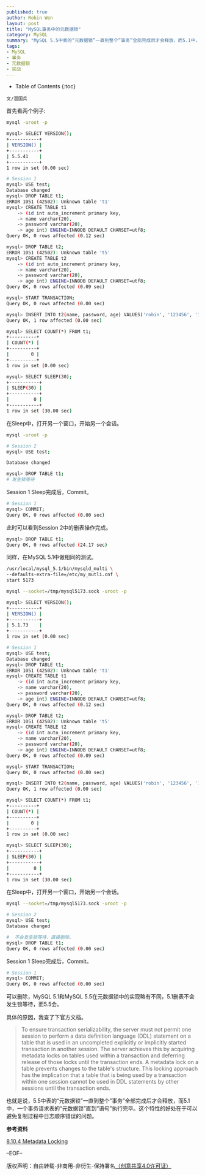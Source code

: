```yaml
---
published: true
author: Robin Wen
layout: post
title: "MySQL事务中的元数据锁"
category: MySQL
summary: "MySQL 5.5中表的“元数据锁”一直到整个”事务”全部完成后才会释放，而5.1中，一个事务请求表的“元数据锁”直到“语句”执行完毕。这个特性的好处在于可以避免复制过程中日志顺序错误的问题。"
tags: 
- MySQL
- 事务
- 元数据锁
- 实战
---
```


* Table of Contents
{:toc}

`文/温国兵`

首先看两个例子:

``` bash
mysql -uroot -p
```

``` bash
mysql> SELECT VERSION();
+-----------+
| VERSION() |
+-----------+
| 5.5.41    |
+-----------+
1 row in set (0.00 sec)

# Session 1
mysql> USE test;
Database changed
mysql> DROP TABLE t1;
ERROR 1051 (42S02): Unknown table 't1'
mysql> CREATE TABLE t1
    -> (id int auto_increment primary key,
    -> name varchar(20),
    -> password varchar(20),
    -> age int) ENGINE=INNODB DEFAULT CHARSET=utf8;
Query OK, 0 rows affected (0.12 sec)

mysql> DROP TABLE t2;
ERROR 1051 (42S02): Unknown table 't5'
mysql> CREATE TABLE t2 
    -> (id int auto_increment primary key,
    -> name varchar(20),
    -> password varchar(20),
    -> age int) ENGINE=INNODB DEFAULT CHARSET=utf8;
Query OK, 0 rows affected (0.09 sec)

mysql> START TRANSACTION;
Query OK, 0 rows affected (0.00 sec)

mysql> INSERT INTO t2(name, password, age) VALUES('robin', '123456', '18');
Query OK, 1 row affected (0.00 sec)

mysql> SELECT COUNT(*) FROM t1;
+----------+
| COUNT(*) |
+----------+
|        0 |
+----------+
1 row in set (0.00 sec)

mysql> SELECT SLEEP(30);
+-----------+
| SLEEP(30) |
+-----------+
|         0 |
+-----------+
1 row in set (30.00 sec)

```

在Sleep中，打开另一个窗口，开始另一个会话。

``` bash
mysql -uroot -p
```

``` bash
# Session 2
mysql> USE test;

Database changed

mysql> DROP TABLE t1;
# 发生锁等待
```

Session 1 Sleep完成后，Commit。

``` bash
# Session 1
mysql> COMMIT;
Query OK, 0 rows affected (0.00 sec)
```

此时可以看到Session 2中的删表操作完成。

``` bash
mysql> DROP TABLE t1;
Query OK, 0 rows affected (24.17 sec)
```

同样，在MySQL 5.1中做相同的测试。
``` bash
/usr/local/mysql_5.1/bin/mysqld_multi \
--defaults-extra-file=/etc/my_mutli.cnf \
start 5173

mysql --socket=/tmp/mysql5173.sock -uroot -p
```

``` bash
mysql> SELECT VERSION();
+-----------+
| VERSION() |
+-----------+
| 5.1.73    |
+-----------+
1 row in set (0.00 sec)

# Session 1
mysql> USE test;
Database changed
mysql> DROP TABLE t1;
ERROR 1051 (42S02): Unknown table 't1'
mysql> CREATE TABLE t1
    -> (id int auto_increment primary key,
    -> name varchar(20),
    -> password varchar(20),
    -> age int) ENGINE=INNODB DEFAULT CHARSET=utf8;
Query OK, 0 rows affected (0.12 sec)

mysql> DROP TABLE t2;
ERROR 1051 (42S02): Unknown table 't5'
mysql> CREATE TABLE t2 
    -> (id int auto_increment primary key,
    -> name varchar(20),
    -> password varchar(20),
    -> age int) ENGINE=INNODB DEFAULT CHARSET=utf8;
Query OK, 0 rows affected (0.09 sec)

mysql> START TRANSACTION;
Query OK, 0 rows affected (0.00 sec)

mysql> INSERT INTO t2(name, password, age) VALUES('robin', '123456', '18');
Query OK, 1 row affected (0.00 sec)

mysql> SELECT COUNT(*) FROM t1;
+----------+
| COUNT(*) |
+----------+
|        0 |
+----------+
1 row in set (0.00 sec)

mysql> SELECT SLEEP(30);
+-----------+
| SLEEP(30) |
+-----------+
|         0 |
+-----------+
1 row in set (30.00 sec)

```

在Sleep中，打开另一个窗口，开始另一个会话。

``` bash
mysql --socket=/tmp/mysql5173.sock -uroot -p
```

``` bash
# Session 2
mysql> USE test;
Database changed

#  不会发生锁等待，直接删除。
mysql> DROP TABLE t1;
Query OK, 0 rows affected (0.00 sec)
```

Session 1 Sleep完成后，Commit。

``` bash
# Session 1
mysql> COMMIT;
Query OK, 0 rows affected (0.00 sec)
```

可以删除，MySQL 5.1和MySQL 5.5在元数据锁中的实现略有不同，5.1删表不会发生锁等待，而5.5会。

具体的原因，我查了下官方文档。

> To ensure transaction serializability, the server must not permit one session to perform a data definition language (DDL) statement on a table that is used in an uncompleted explicitly or implicitly started transaction in another session. The server achieves this by acquiring metadata locks on tables used within a transaction and deferring release of those locks until the transaction ends. A metadata lock on a table prevents changes to the table's structure. This locking approach has the implication that a table that is being used by a transaction within one session cannot be used in DDL statements by other sessions until the transaction ends.

也就是说，5.5中表的“元数据锁”一直到整个”事务”全部完成后才会释放，而5.1中，一个事务请求表的“元数据锁”直到“语句”执行完毕。这个特性的好处在于可以避免复制过程中日志顺序错误的问题。

**参考资料**

<a href="http://dev.mysql.com/doc/refman/5.5/en/metadata-locking.html" target="_blank">8.10.4 Metadata Locking</a>

–EOF–

版权声明：自由转载-非商用-非衍生-保持署名<a href="http://creativecommons.org/licenses/by-nc-nd/4.0/deed.zh" target="_blank">（创意共享4.0许可证）</a>
